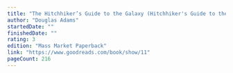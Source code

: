 ```yaml
---
title: "The Hitchhiker’s Guide to the Galaxy (Hitchhiker's Guide to the Galaxy, #1)"
author: "Douglas Adams"
startedDate: ""
finishedDate: ""
rating: 3
edition: "Mass Market Paperback"
link: "https://www.goodreads.com/book/show/11"
pageCount: 216
---
```



